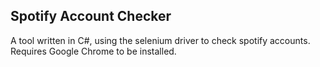 Spotify Account Checker
-----------------------
A tool written in C#, using the selenium driver to check spotify accounts. Requires Google Chrome to be installed.
